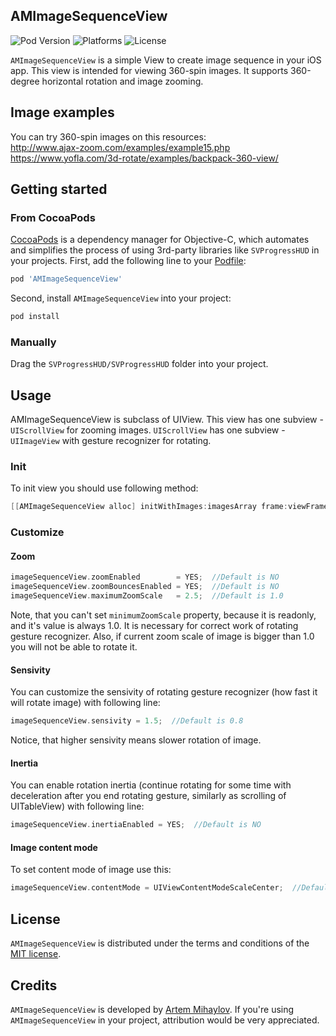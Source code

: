 ## AMImageSequenceView

![Pod Version](https://img.shields.io/cocoapods/v/AMImageSequenceView.svg?style=flat)
![Platforms](https://cocoapod-badges.herokuapp.com/p/AMImageSequenceView/badge.png)
![License](https://cocoapod-badges.herokuapp.com/l/AMImageSequenceView/badge.(png|svg))


`AMImageSequenceView` is a simple View to create image sequence in your iOS app. This view is intended for viewing 360-spin images. It supports 360-degree horizontal rotation and image zooming.

## Image examples

You can try 360-spin images on this resources:\
http://www.ajax-zoom.com/examples/example15.php \
https://www.yofla.com/3d-rotate/examples/backpack-360-view/

## Getting started

### From CocoaPods

[CocoaPods](http://cocoapods.org) is a dependency manager for Objective-C, which automates and simplifies the process of using 3rd-party libraries like `SVProgressHUD` in your projects. First, add the following line to your [Podfile](http://guides.cocoapods.org/using/using-cocoapods.html):

```ruby
pod 'AMImageSequenceView'
```

Second, install `AMImageSequenceView` into your project:

```ruby
pod install
```

### Manually

Drag the `SVProgressHUD/SVProgressHUD` folder into your project.

## Usage

AMImageSequenceView is subclass of UIView. This view has one subview - `UIScrollView` for zooming images. `UIScrollView` has one subview - `UIImageView` with gesture recognizer for rotating.

### Init
To init view you should use following method:
```objective-c
[[AMImageSequenceView alloc] initWithImages:imagesArray frame:viewFrame]
```
### Customize

#### Zoom

```objective-c
imageSequenceView.zoomEnabled        = YES;  //Default is NO
imageSequenceView.zoomBouncesEnabled = YES;  //Default is NO
imageSequenceView.maximumZoomScale   = 2.5;  //Default is 1.0
```
Note, that you can't set `minimumZoomScale` property, because it is readonly, and it's value is always 1.0.
It is necessary for correct work of rotating gesture recognizer.
Also, if current zoom scale of image is bigger than 1.0 you will not be able to rotate it.

#### Sensivity

You can customize the sensivity of rotating gesture recognizer (how fast it will rotate image) with following line:
```objective-c
imageSequenceView.sensivity = 1.5;  //Default is 0.8
```
Notice, that higher sensivity means slower rotation of image.

#### Inertia

You can enable rotation inertia (continue rotating for some time with deceleration after 
you end rotating gesture, similarly as scrolling of UITableView) with following line:
```objective-c
imageSequenceView.inertiaEnabled = YES;  //Default is NO
```

#### Image content mode

To set content mode of image use this:
```objective-c
imageSequenceView.contentMode = UIViewContentModeScaleCenter;  //Default is UIViewContentModeScaleAspectFit
```

## License

`AMImageSequenceView` is distributed under the terms and conditions of the [MIT license](https://github.com/MihaylovArtem/AMImageSequenceView/blob/master/LICENSE.txt). 

## Credits

`AMImageSequenceView` is developed by [Artem Mihaylov](http://mihaylovartem.ru). 
If you're using `AMImageSequenceView` in your project, attribution would be very appreciated.
